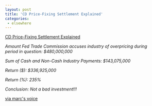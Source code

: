 ```yaml
---
layout: post
title: 'CD Price-Fixing Settlement Explained'
categories:
 - elsewhere
---
```


<a href="http://www.baratunde.com/sproj/PriceFixins.html">CD Price-Fixing Settlement Explained</a>



<em>Amount Fed Trade Commission accuses industry of overpricing during period in question: &#36;480,000,000 



Sum of Cash and Non-Cash Industry Payments: &#36;143,075,000 



Return (&#36;): &#36;336,925,000 



Return (%): 235%



Conclusion: Not a bad investment!!!</em>



<a href="http://www.bayarea.com/mld/siliconvalley/business/columnists/gmsv/5155896.htm">via marc's voice</a>

